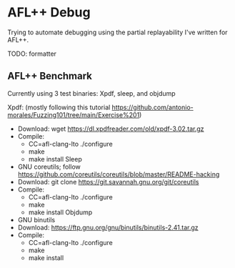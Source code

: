 # AFL++ Debug
Trying to automate debugging using the partial replayability I've written for AFL++.

TODO: formatter

## AFL++ Benchmark
Currently using 3 test binaries: Xpdf, sleep, and objdump

Xpdf: (mostly following this tutorial https://github.com/antonio-morales/Fuzzing101/tree/main/Exercise%201)
 - Download: wget https://dl.xpdfreader.com/old/xpdf-3.02.tar.gz
 - Compile:
   - CC=afl-clang-lto ./configure
   - make
   - make install
Sleep
 - GNU coreutils; follow https://github.com/coreutils/coreutils/blob/master/README-hacking
 - Download: git clone https://git.savannah.gnu.org/git/coreutils
 - Compile: 
   - CC=afl-clang-lto ./configure 
   - make
   - make install
Objdump
 - GNU binutils
 - Download: https://ftp.gnu.org/gnu/binutils/binutils-2.41.tar.gz
 - Compile:	
   - CC=afl-clang-lto ./configure
   - make
   - make install
